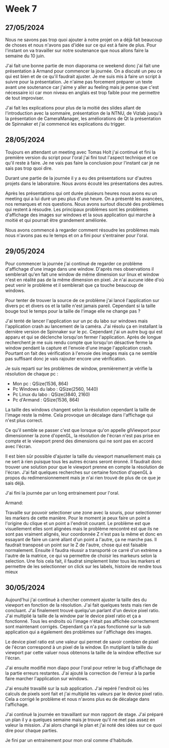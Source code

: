 # Week 7

## 27/05/2024

Nous ne savons pas trop quoi ajouter à notre projet on a déjà fait beaucoup de choses et nous n'avons pas d'idée sur ce qui est à faire de plus. Pour l'instant on va travailler sur notre soutenance que nous allons faire la semaine du 10 juin.

J'ai fait une bonne partie de mon diaporama ce weekend donc j'ai fait une présentation à Armand pour commencer la journée. On a discuté un peu ce qui est bien et de ce qu'il faudrait ajuster. Je me suis mis à faire un script à suivre pour la présentation. Je n'aime pas forcement préparer un texte avant une soutenance car j'aime y aller au feeling mais je pense que c'est nécessaire ici car mon niveau en anglais est trop faible pour me permettre de tout improviser.  

J'ai fait les explications pour plus de la moitié des slides allant de l'introduction avec la sommaire, présentation de la NTNU, de Vizlab jusqu'à la présentation de CameraManager, les améliorations de Qt la présentation de Spinnaker et j'ai commencé les explications du trigger.

## 28/05/2024

Toujours en attendant un meeting avec Tomas Holt j'ai continué et fini la première version du script pour l'oral j'ai fini tout l'aspect technique et ce qu'il reste à faire. Je ne vais pas faire la conclusion pour l'instant car je ne sais pas trop quoi dire.

Durant une partie de la journée il y a eu des présentations sur d'autres projets dans le laboratoire. Nous avons écouté les présentations des autres. 

Après les présentations qui ont durée plusieurs heures nous avons eu un meeting qui a lui duré un peu plus d'une heure. On a présenté les avancées, nos remarques et nos questions. Nous avons surtout discuté des problèmes qui restent à résoudre. Les principaux problèmes sont les problèmes d'affichage des images sur windows et la sous application qui marche à moitié et qui pourrait être grandement améliorée.

Nous avons commencé à regarder comment résoudre les problèmes mais nous n'avons pas eu le temps et on a fini pour s'entrainer pour l'oral.

## 29/05/2024

Pour commencer la journée j'ai continué de regarder ce problème d'affichage d'une image dans une window. D'après mes observations il semblerait qu'en fait une window de même dimension sur linux et window n'est en réalité pas de la même dimension en pixel. Je n'ai aucune idée d'où peut venir le problème et il semblerait que ça touche beaucoup de windows.

Pour tenter de trouver la source de ce problème j'ai lancé l'application sur divers pc et divers os et la taille n'est jamais pareil. Cependant si la taille bouge tout le temps pour la taille de l'image elle ne change pas ?

J'ai tenté de lancer l'application sur un pc du labo sur windows mais l'application crash au lancement de la caméra. J'ai résolu ça en installant la dernière version de Spinnaker sur le pc. Cependant j'ai un autre bug qui est apparu et qui se déclenche lorsqu'on fermer l'application. Après de longue recherchent je me suis rendu compte que lorsqu'on désactive ferme la window pendant la capture et l'envoie d'une image l'application crash. Pourtant on fait des vérification à l'envoie des images mais ça ne semble pas suffisant donc je vais rajouter encore une vérification.

Je suis reparti sur les problèmes de window, premièrement je vérifie la résolution de chaque pc :

- Mon pc : QSize(1536, 864)
- Pc Windows du labo : QSize(2560, 1440)
- Pc Linux du labo : QSize(3840, 2160)
- Pc d'Armand : QSize(1536, 864)

La taille des windows changent selon la résolution cependant la taille de l'image reste la même. Cela provoque un décalage dans l'affichage qui n'est plus correct.

Ce qu'il semble se passer c'est que lorsque qu'on appelle glViewport pour dimensionner la zone d'openGL, la résolution de l'écran n'est pas prise en compte et le viewport prend des dimensions qui ne sont pas en accord avec l'écran.

Il est bien sûr possible d'ajuster la taille du viewport manuellement mais ça ne sert à rien puisque tous les autres écrans seront éronné. Il faudrait donc trouver une solution pour que le viewport prenne en compte la résolution de l'écran.
J'ai fait quelques recherches sur certaine fonction d'openGL à propos du redimensionnement mais je n'ai rien trouvé de plus de ce que je sais déjà.

J'ai fini la journée par un long entrainement pour l'oral.

Armand:

Travaille sur pouvoir selectioner une zone avec la souris, pour selectionner les markers de cette manière.
Pour le moment je peux faire un point a l'origine du clique et un point a l'endroit courant. Le problème est que visuellement elles sont alignées mais le problème rencontré est que ils ne sont pas vraiment alignés, leur coordonnée Z n'est pas la même et donc en essayant de faire un carré allant d'un point a l'autre, ça ne marche pas.
Il faudrait transposé un point sur le Z de l'autre, chose qui est faisable normalement.
Ensuite il faudra réussir a transporté ce carré d'un extrème a l'autre de la matrice, ce qui va permettre de choisir les markeurs selon la selection.
Une fois cela fait, il faudrat simplement lister tous les markers et permettre de les selectionner on click sur les labels, histoire de rendre tous mieux

## 30/05/2024

Aujourd'hui j'ai continué à chercher comment ajuster la taille des du viewport en fonction de la résolution. J'ai fait quelques tests mais rien de concluant. J'ai finalement trouvé quelqu'un parlant d'un device pixel ratio. J'ai multiplié la taille de la window par le device pixel ratio et ça a fonctionné. Tous les endroits où l'image n'était pas affichée correctement sont maintenant corrigés. Cependant ça n'a pas fonctionné sur la sub application qui a également des problèmes sur l'affichage des images.

Le device pixel ratio est une valeur qui permet de savoir combien de pixel de l'écran correspond à un pixel de la window. En mutipliant la taille du viewport par cette valuer nous obtenons la taille de la window effective sur l'écran.

J'ai ensuite modifié mon diapo pour l'oral pour retirer le bug d'affichage de la partie erreurs restantes. J'ai ajouté la correction de l'erreur à la partie faire marcher l'application sur windows.

J'ai ensuité travaillé sur la sub application. J'ai repéré l'endroit où les calculs de pixels sont fait et j'ai multiplié les valeurs par le device pixel ratio. Cela a corrigé le problème et nous n'avons plus eu de décalage dans l'affichage.

J'ai continué la journée en travaillant sur mon rapport de stage. J'ai préparé un plan il y a quelques semaine mais je trouve qu'il ne met pas assez en valeur la mission. J'ai alors changé le plan et j'ai noté des idées sur ce quoi dire pour chaque parties.

Je fini par un entrainement pour mon oral comme d'habitude.